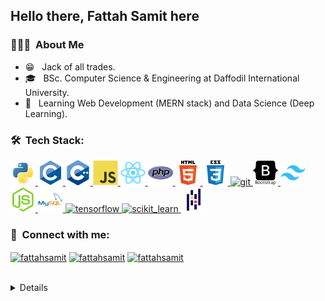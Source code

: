 ## Hello there, Fattah Samit here

### 👨🏻‍💻 &nbsp;About Me 

- 😁 &nbsp; Jack of all trades.
- 🎓 &nbsp; BSc. Computer Science & Engineering at Daffodil International University.
- 💼 &nbsp; Learning Web Development (MERN stack) and Data Science (Deep Learning). 

### 🛠 &nbsp;Tech Stack:
 
<p align="left"> 
 <a href="https://www.python.org" target="_blank" rel="noreferrer"> <img src="https://raw.githubusercontent.com/devicons/devicon/master/icons/python/python-original.svg" alt="python" width="40" height="40"/> </a> 
 <a href="https://www.cprogramming.com/" target="_blank" rel="noreferrer"> <img src="https://raw.githubusercontent.com/devicons/devicon/master/icons/c/c-original.svg" alt="c" width="40" height="40"/> </a> 
 <a href="https://www.w3schools.com/cpp/" target="_blank" rel="noreferrer"> <img src="https://raw.githubusercontent.com/devicons/devicon/master/icons/cplusplus/cplusplus-original.svg" alt="cplusplus" width="40" height="40"/> </a> 
 <a href="https://developer.mozilla.org/en-US/docs/Web/JavaScript" target="_blank" rel="noreferrer"> <img src="https://raw.githubusercontent.com/devicons/devicon/master/icons/javascript/javascript-original.svg" alt="javascript" width="40" height="40"/> </a>
 <a href="https://react.dev" target="_blank" rel="noreferrer"> <img src="https://raw.githubusercontent.com/devicons/devicon/master/icons/react/react-original.svg" alt="react" width="40" height="40"/> </a>
 <a href="https://www.php.net" target="_blank" rel="noreferrer"> <img src="https://raw.githubusercontent.com/devicons/devicon/master/icons/php/php-original.svg" alt="php" width="40" height="40"/> </a>
 <a href="https://www.w3schools.com/html/" target="_blank" rel="noreferrer"> <img src="https://raw.githubusercontent.com/devicons/devicon/master/icons/html5/html5-original-wordmark.svg" alt="html5" width="40" height="40"/> 
 </a> <a href="https://www.w3schools.com/css/" target="_blank" rel="noreferrer"> <img src="https://raw.githubusercontent.com/devicons/devicon/master/icons/css3/css3-original-wordmark.svg" alt="css3" width="40" height="40"/> </a> 
 <a href="https://git-scm.com/" target="_blank" rel="noreferrer"> <img src="https://www.vectorlogo.zone/logos/git-scm/git-scm-icon.svg" alt="git" width="40" height="40"/> </a> 
 <a href="https://getbootstrap.com" target="_blank" rel="noreferrer"> <img src="https://raw.githubusercontent.com/devicons/devicon/master/icons/bootstrap/bootstrap-plain-wordmark.svg" alt="bootstrap" width="40" height="40"/> </a> 
 <a href="https://tailwindcss.com" target="_blank" rel="noreferrer"> <img src="https://raw.githubusercontent.com/devicons/devicon/master/icons/tailwindcss/tailwindcss-plain.svg" alt="tailwind" width="40" height="40"/> </a> 
 <a href="https://nodejs.org/en/about/" target="_blank" rel="noreferrer"> <img src="https://raw.githubusercontent.com/devicons/devicon/master/icons/nodejs/nodejs-original.svg" alt="node" width="40" height="40"/> </a> 
 <a href="https://www.mysql.com/" target="_blank" rel="noreferrer"> <img src="https://raw.githubusercontent.com/devicons/devicon/master/icons/mysql/mysql-original-wordmark.svg" alt="mysql" width="40" height="40"/> </a> 
 <a href="https://www.tensorflow.org" target="_blank" rel="noreferrer"> <img src="https://www.vectorlogo.zone/logos/tensorflow/tensorflow-icon.svg" alt="tensorflow" width="40" height="40"/> </a>
 <a href="https://scikit-learn.org/" target="_blank" rel="noreferrer"> <img src="https://upload.wikimedia.org/wikipedia/commons/0/05/Scikit_learn_logo_small.svg" alt="scikit_learn" width="40" height="40"/> </a> 
  <a href="https://pandas.pydata.org/" target="_blank" rel="noreferrer"> <img src="https://raw.githubusercontent.com/devicons/devicon/2ae2a900d2f041da66e950e4d48052658d850630/icons/pandas/pandas-original.svg" alt="pandas" width="40" height="40"/> </a>  
  </p>

### 🤝 &nbsp;Connect with me:
<p align="left">
<a href="https://linkedin.com/in/fattah-samit" target="blank"><img align="center" src="https://raw.githubusercontent.com/rahuldkjain/github-profile-readme-generator/master/src/images/icons/Social/linked-in-alt.svg" alt="fattahsamit" height="30" width="40" /></a>
 <a href="https://www.facebook.com/fattah.samit" target="blank"><img align="center" src="https://raw.githubusercontent.com/rahuldkjain/github-profile-readme-generator/master/src/images/icons/Social/facebook.svg" alt="fattahsamit" height="30" width="40" /></a>
 <a href="https://dev.to/fattahsamit" target="blank"><img align="center" src="https://raw.githubusercontent.com/rahuldkjain/github-profile-readme-generator/master/src/images/icons/Social/devto.svg" alt="fattahsamit" height="30" width="40" /></a>
</p>
<br>

<!-- <div align="center">
<img src="https://github-readme-streak-stats.herokuapp.com/?user=fattahsamit&theme=dark&show_icons=true" height="160" alt="fattahsamit" />
<img src="https://github-readme-stats.vercel.app/api/top-langs?locale=en&hide_title=false&layout=compact&card_width=320&langs_count=5&theme=dark&hide_border=false&username=fattahsamit" height="160" alt="languages graph"  />
</div>
<br>
<div align="center">
 <img src="https://github-readme-stats-ten-gilt.vercel.app/api?username=fattahsamit&show_icons=true&theme=dark" height="160" />
</div> -->

<details>
<p align="center">
  <a href="https://github.com/fattahsamit">
    <img src="http://github-profile-summary-cards.vercel.app/api/cards/profile-details?username=fattahsamit&theme=transparent" />
  </a>
  <a href="https://github.com/fattahsamit">
    <img src="https://github-readme-streak-stats.herokuapp.com/?user=fattahsamit&hide_border=true&card_width=338&theme=transparent" />
  </a>
  <a href="https://github.com/fattahsamit">
    <img src="http://github-profile-summary-cards.vercel.app/api/cards/stats?username=fattahsamit&theme=transparent" />
  </a>
  <a href="https://github.com/fattahsamit">
    <img src="https://github-readme-stats.vercel.app/api/top-langs/?username=fattahsamit&langs_count=10&exclude_repo=&hide=jupyter%20notebook,vim%20script,cmake,makefile,batchfile,emacs%20lisp,css,html&layout=default&card_width=699&hide_border=true&theme=transparent" />
  </a>
</p>
</details>
